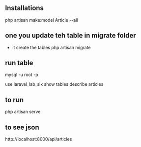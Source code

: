 ## Installations

php artisan make:model Article --all

## one you update teh table in migrate folder
- it create the tables
php artisan migrate

## run table
mysql -u root -p

use laravel_lab_six
show tables
describe articles

## to run
php artisan serve

## to see json
http://localhost:8000/api/articles
